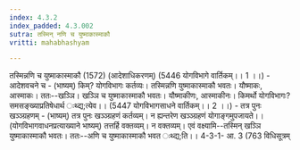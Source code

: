 ```yaml
---
index: 4.3.2
index_padded: 4.3.002
sutra: तस्मिन् नणि च युष्माकास्माकौ
vritti: mahabhashyam

---
```

 तस्मिन्नणि च युष्माकास्माकौ (1572) (आदेशाधिकरणम्) (5446 योगविभागे वार्तिकम्।। 1 ।।) - आदेशवचने च - (भाष्यम्) किम्? योगविभागः कर्तव्यः। तस्मिन्नणि युष्माकास्माकौ भवतः। यौष्माकः, आस्माकः। ततः--खञ्ञि। खञ्ञि च युष्माकास्माकौ भवतः। यौष्माकीणः, आस्माकीनः। किमर्थो योगविभागः? समसङ्ख्याप्रतिषेधार्थ ःथ्द्य;त्येव।। (5447 योगविभागसाधने वार्तिकम्।। 2 ।।) - तत्र पुनः खञ्ञ्ग्रहणम् - (भाष्यम्) तत्र पुनः खञ्ञ्ग्रहणं कर्तव्यम्। न ह्यन्तरेण खञ्ञ्ग्रहणं योगाङ्गमुपजायते।। (योगविभागवाधनप्रत्याख्याने भाष्यम्) तत्तर्हि वक्तव्यम्। न वक्तव्यम्। एवं वक्ष्यामि--तस्मिन् खञ्ञि युष्माकास्माकौ भवतः। ततः--अणि च युष्माकास्माकौ भवत ःथ्द्य;ति।। 4-3-1- आ. 3 (763 विधिसूत्रम् 